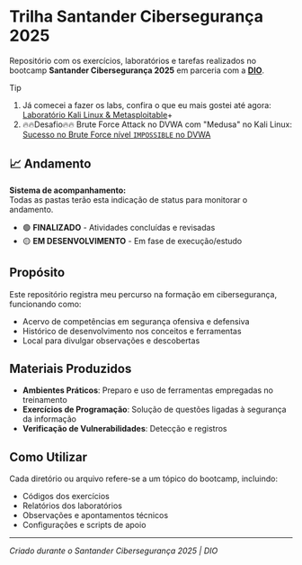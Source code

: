 # Trilha Santander Cibersegurança 2025

Repositório com os exercícios, laboratórios e tarefas realizados no bootcamp **Santander Cibersegurança 2025** em parceria com a **[DIO](https://github.com/digitalinnovationone)**.  
>[!Tip]  
>1. Já comecei a fazer os labs, confira o que eu mais gostei até agora: [Laboratório Kali Linux & Metasploitable](security-training-lab)+  
>2. 🔥🔥Desafio🔥🔥 Brute Force Attack no DVWA com "Medusa" no Kali Linux: [Sucesso no Brute Force nível `IMPOSSIBLE` no DVWA](https://github.com/ThiagoMaria-SecurityIT/Bootcamp_DIO_e_Santander-Ciberseguran-a_2025/tree/main/Desafio_DVWA)  

## 📈 Andamento

**Sistema de acompanhamento:**  
Todas as pastas terão esta indicação de status para monitorar o andamento.

- 🟢 **FINALIZADO** - Atividades concluídas e revisadas
- 🟡 **EM DESENVOLVIMENTO** - Em fase de execução/estudo

##  Propósito

Este repositório registra meu percurso na formação em cibersegurança, funcionando como:
- Acervo de competências em segurança ofensiva e defensiva
- Histórico de desenvolvimento nos conceitos e ferramentas
- Local para divulgar observações e descobertas

##  Materiais Produzidos

- **Ambientes Práticos**: Preparo e uso de ferramentas empregadas no treinamento
- **Exercícios de Programação**: Solução de questões ligadas à segurança da informação
- **Verificação de Vulnerabilidades**: Detecção e registros

##  Como Utilizar

Cada diretório ou arquivo refere-se a um tópico do bootcamp, incluindo:
- Códigos dos exercícios
- Relatórios dos laboratórios
- Observações e apontamentos técnicos
- Configurações e scripts de apoio

---

*Criado durante o Santander Cibersegurança 2025 | DIO*
